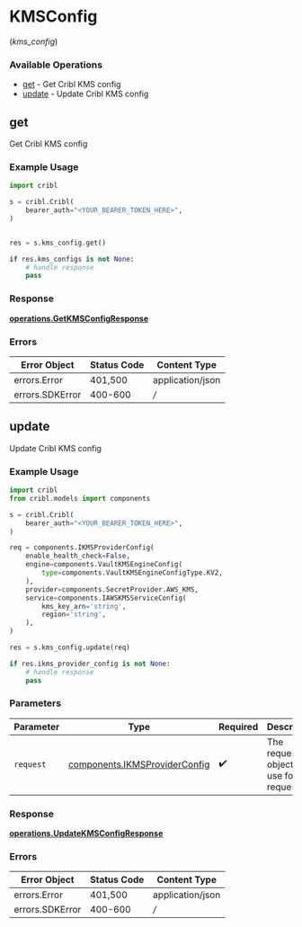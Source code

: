 # KMSConfig
(*kms_config*)

### Available Operations

* [get](#get) - Get Cribl KMS config
* [update](#update) - Update Cribl KMS config

## get

Get Cribl KMS config

### Example Usage

```python
import cribl

s = cribl.Cribl(
    bearer_auth="<YOUR_BEARER_TOKEN_HERE>",
)


res = s.kms_config.get()

if res.kms_configs is not None:
    # handle response
    pass
```


### Response

**[operations.GetKMSConfigResponse](../../models/operations/getkmsconfigresponse.md)**
### Errors

| Error Object     | Status Code      | Content Type     |
| ---------------- | ---------------- | ---------------- |
| errors.Error     | 401,500          | application/json |
| errors.SDKError  | 400-600          | */*              |

## update

Update Cribl KMS config

### Example Usage

```python
import cribl
from cribl.models import components

s = cribl.Cribl(
    bearer_auth="<YOUR_BEARER_TOKEN_HERE>",
)

req = components.IKMSProviderConfig(
    enable_health_check=False,
    engine=components.VaultKMSEngineConfig(
        type=components.VaultKMSEngineConfigType.KV2,
    ),
    provider=components.SecretProvider.AWS_KMS,
    service=components.IAWSKMSServiceConfig(
        kms_key_arn='string',
        region='string',
    ),
)

res = s.kms_config.update(req)

if res.ikms_provider_config is not None:
    # handle response
    pass
```

### Parameters

| Parameter                                                                      | Type                                                                           | Required                                                                       | Description                                                                    |
| ------------------------------------------------------------------------------ | ------------------------------------------------------------------------------ | ------------------------------------------------------------------------------ | ------------------------------------------------------------------------------ |
| `request`                                                                      | [components.IKMSProviderConfig](../../models/components/ikmsproviderconfig.md) | :heavy_check_mark:                                                             | The request object to use for the request.                                     |


### Response

**[operations.UpdateKMSConfigResponse](../../models/operations/updatekmsconfigresponse.md)**
### Errors

| Error Object     | Status Code      | Content Type     |
| ---------------- | ---------------- | ---------------- |
| errors.Error     | 401,500          | application/json |
| errors.SDKError  | 400-600          | */*              |
